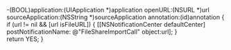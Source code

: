 -(BOOL)application:(UIApplication *)application openURL:(NSURL *)url sourceApplication:(NSString *)sourceApplication annotation:(id)annotation {    
    if (url != nil && [url isFileURL]) {
	[[NSNotificationCenter defaultCenter] postNotificationName: @"FileShareImportCall" object:url];
    }    
    return YES;
}
